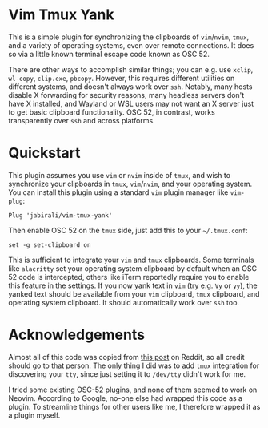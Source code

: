 # Vim Tmux Yank

This is a simple plugin for synchronizing the clipboards of `vim`/`nvim`,
`tmux`, and a variety of operating systems, even over remote connections.
It does so via a little known terminal escape code known as OSC 52.

There are other ways to accomplish similar things; you can e.g. use `xclip`,
`wl-copy`, `clip.exe`, `pbcopy`. However, this requires different utilities on
different systems, and doesn't always work over `ssh`. Notably, many hosts 
disable X forwarding for security reasons, many headless servers don't have
X installed, and Wayland or WSL users may not want an X server just to get
basic clipboard functionality.  OSC 52, in contrast, works transparently
over `ssh` and across platforms.

# Quickstart

This plugin assumes you use `vim` or `nvim` inside of `tmux`, and wish to synchronize
your clipboards in `tmux`, `vim`/`nvim`, and your operating system. You can
install this plugin using a standard `vim` plugin manager like `vim-plug`:

	Plug 'jabirali/vim-tmux-yank'

Then enable OSC 52 on the `tmux` side, just add this to your `~/.tmux.conf`:

	set -g set-clipboard on

This is sufficient to integrate your `vim` and `tmux` clipboards. Some terminals
like `alacritty` set your operating system clipboard by default when an OSC 52
code is intercepted, others like iTerm reportedly require you to enable this
feature in the settings. If you now yank text in `vim` (try e.g. `Vy` or `yy`),
the yanked text should be available from your `vim` clipboard, `tmux` clipboard,
and operating system clipboard. It should automatically work over `ssh` too.

# Acknowledgements

Almost all of this code was copied from [this post][1] on Reddit, so all credit
should go to that person. The only thing I did was to add `tmux` integration for
discovering your `tty`, since just setting it to `/dev/tty` didn't work for me.

I tried some existing OSC-52 plugins, and none of them seemed to work on Neovim.
According to Google, no-one else had wrapped this code as a plugin. To streamline
things for other users like me, I therefore wrapped it as a plugin myself.

[1]: https://www.reddit.com/r/vim/comments/ac9eyh/talk_i_gave_on_going_mouseless_with_vim_tmux/ed6kl67/
